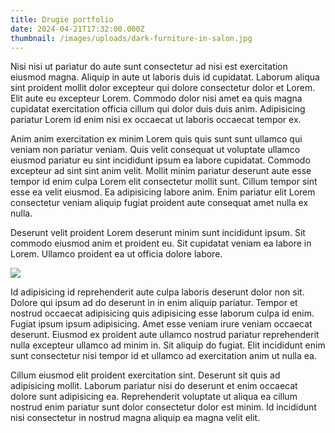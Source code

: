 ```yaml
---
title: Drugie portfolio
date: 2024-04-21T17:32:00.000Z
thumbnail: /images/uploads/dark-furniture-in-salon.jpg
---
```

Nisi nisi ut pariatur do aute sunt consectetur ad nisi est exercitation eiusmod magna. Aliquip in aute ut laboris duis id cupidatat. Laborum aliqua sint proident mollit dolor excepteur qui dolore consectetur dolor et Lorem. Elit aute eu excepteur Lorem. Commodo dolor nisi amet ea quis magna cupidatat exercitation officia cillum qui dolor duis duis anim. Adipisicing pariatur Lorem id enim nisi ex occaecat ut laboris occaecat tempor ex.



Anim anim exercitation ex minim Lorem quis quis sunt sunt ullamco qui veniam non pariatur veniam. Quis velit consequat ut voluptate ullamco eiusmod pariatur eu sint incididunt ipsum ea labore cupidatat. Commodo excepteur ad sint sint anim velit. Mollit minim pariatur deserunt aute esse tempor id enim culpa Lorem elit consectetur mollit sunt. Cillum tempor sint esse ea velit eiusmod. Ea adipisicing labore anim. Enim pariatur elit Lorem consectetur veniam aliquip fugiat proident aute consequat amet nulla ex nulla.



Deserunt velit proident Lorem deserunt minim sunt incididunt ipsum. Sit commodo eiusmod anim et proident eu. Sit cupidatat veniam ea labore in Lorem. Ullamco proident ea ut officia dolore labore.

![](/images/uploads/meble-photo-0039.jpg)

Id adipisicing id reprehenderit aute culpa laboris deserunt dolor non sit. Dolore qui ipsum ad do deserunt in in enim aliquip pariatur. Tempor et nostrud occaecat adipisicing quis adipisicing esse laborum culpa id enim. Fugiat ipsum ipsum adipisicing. Amet esse veniam irure veniam occaecat deserunt. Eiusmod ex proident aute ullamco nostrud pariatur reprehenderit nulla excepteur ullamco ad minim in. Sit aliquip do fugiat. Elit incididunt enim sunt consectetur nisi tempor id et ullamco ad exercitation anim ut nulla ea.



Cillum eiusmod elit proident exercitation sint. Deserunt sit quis ad adipisicing mollit. Laborum pariatur nisi do deserunt et enim occaecat dolore sunt adipisicing ea. Reprehenderit voluptate ut aliqua ea cillum nostrud enim pariatur sunt dolor consectetur dolor est minim. Id incididunt nisi consectetur in nostrud magna aliquip ea magna velit elit.
